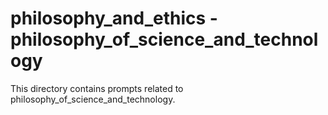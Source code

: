 # philosophy_and_ethics - philosophy_of_science_and_technology

This directory contains prompts related to philosophy_of_science_and_technology.